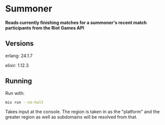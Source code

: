 # Summoner

**Reads currently finishing matches for a summoner's recent match participants from the Riot Games API**

## Versions

erlang: 24.1.7

elixir: 1.12.3

## Running

Run with:
```bash
mix run --no-halt
```

Takes input at the console.  The region is taken in as the "platform" and the greater region as well as subdomains will be resolved from that.
